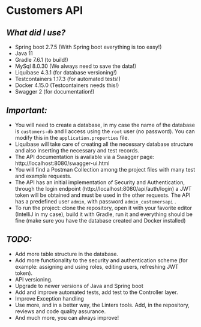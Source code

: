 # Customers API

## _What did I use?_
- Spring boot 2.7.5 (With Spring boot everything is too easy!)
- Java 11
- Gradle 7.6.1 (to build!)
- MySql 8.0.30 (We always need to save the data!)
- Liquibase 4.3.1 (for database versioning!)
- Testcontainers 1.17.3 (for automated tests!)
- Docker 4.15.0 (Testcontainers needs this!)
- Swagger 2 (for documentation!)


## _Important:_
- You will need to create a database, in my case the name of the database is `customers-db` and I access using the `root` user (no password). You can modify this in the `application.properties` file.
- Liquibase will take care of creating all the necessary database structure and also inserting the necessary and test records.
- The API documentation is available via a Swagger page: http://localhost:8080/swagger-ui.html
- You will find a Postman Collection among the project files with many test and example requests.
- The API has an initial implementation of Security and Authentication, through the login endpoint (http://localhost:8080/api/auth/login) a JWT token will be obtained and must be used in the other requests. The API has a predefined user `admin`, with password `admin_customersapi` .
- To run the project: clone the repository, open it with your favorite editor (IntelliJ in my case), build it with Gradle, run it and everything should be fine (make sure you have the database created and Docker installed)


## _TODO:_
- Add more table structure in the database.
- Add more functionality to the security and authentication scheme (for example: assigning and using roles, editing users, refreshing JWT token).
- API versioning.
- Upgrade to newer versions of Java and Spring boot
- Add and improve automated tests, add test to the Controller layer.
- Improve Exception handling
- Use more, and in a better way, the Linters tools. Add, in the repository, reviews and code quality assurance.
- And much more, you can always improve!